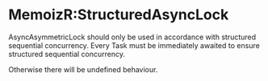# MemoizR:StructuredAsyncLock

AsyncAsymmetricLock should only be used in accordance with structured sequential concurrency.
Every Task must be immediately awaited to ensure structured sequential concurrency.

Otherwise there will be undefined behaviour.